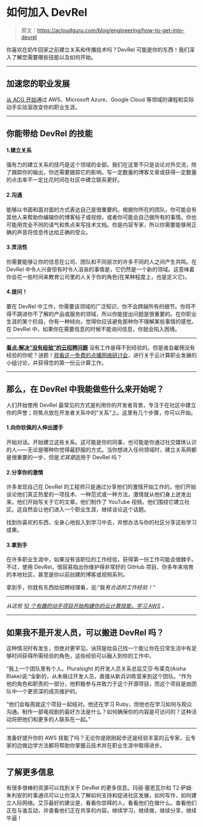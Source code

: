 # 如何加入 DevRel 

> 原文：<https://acloudguru.com/blog/engineering/how-to-get-into-devrel>

你喜欢在奶牛回家之前建立关系和传播技术吗？DevRel 可能是你的东西！我们深入了解您需要哪些技能以及如何开始。

* * *

## 加速您的职业发展

[从 ACG 开始](https://acloudguru.com/pricing)通过 AWS、Microsoft Azure、Google Cloud 等领域的课程和实际动手实验室改变你的职业生涯。

* * *

## 你能带给 DevRel 的技能

#### 1.建立关系

强有力的建立关系的技巧是这个领域的全部。我们在这里不只是谈论对外交流，除了跟踪你的输出，你还需要跟踪它的影响。写一定数量的博客文章或获得一定数量的点击率不一定比花时间在社区中建立联系更好。

#### 2.沟通

能够以书面和面对面的方式表达自己是很重要的。根据你所在的团队，你可能会有其他人来帮助你编辑你的博客帖子或视频，或者你可能会自己做所有的事情。你也可能用完全不同的语气和焦点来写技术文档。你是内容专家，所以你需要能够用正确的声音将信息传达给正确的受众。

#### 3.灵活性

你需要能够让你的信息在公司、团队和不同层次的许多不同的人之间产生共鸣。在 DevRel 中令人兴奋但有时令人沮丧的事情是，它仍然是一个新的领域。这意味着你会花一些时间来教育公司里的人关于你的角色(在某种程度上，也是定义它)。

#### 4.提问！

要在 DevRel 中工作，你需要该领域的广泛知识，你不会跨越所有的细节。你将不得不跳进你不了解的产品或服务的领域，所以你能提出问题是很重要的。在你职业生涯的某个阶段，你有一种倾向，觉得你应该避免那种你不理解某些事情的感觉。在 DevRel 中，如果你在需要信息的时候不能询问信息，你就会陷入困境。

* * *

[**看点:解决“没有经验”的云招聘问题**](https://get.acloudguru.com/solving-no-experience-cloud-problem-webinar)
没有工作是得不到经验的。但是谁会雇佣没有经验的你呢？谜题！[观看这一免费的点播网络研讨会](https://get.acloudguru.com/solving-no-experience-cloud-problem-webinar)，进行关于云计算职业发展的小组讨论，并获得您的第一份云计算工作。

* * *

## 那么，在 DevRel 中我能做些什么来开始呢？

人们开始使用 DevRel 最常见的方式是利用你的开发者背景，专注于在社区中建立你的声誉；将焦点放在开发者关系中的“关系”上。这里有几个步骤，你可以开始。

#### 1.向你钦佩的人伸出援手

开始对话。开始建立这些关系。这可能是你的同事，也可能是你通过社交媒体认识的人——无论是哪种你觉得最舒服的方式。当你想进入任何领域时，建立关系网都是很重要的一步，但是*尤其是*适用于 DevRel 吗？

#### 2.分享你的激情

许多发现自己在 DevRel 的工程师只是通过分享他们的激情开始工作的。他们开始谈论他们真正热爱的一项技术、一种范式或一种方法，激情就从他们身上迸发出来。他们开始写关于它的文章。他们制作了 YouTube 视频。他们围绕它建立社区。这自然会让他们进入一个职业生涯，继续谈论这个话题。

找到你喜欢的东西，全身心地投入到学习中去，并想办法与你的社区分享这些学习成果。

#### 3.拿到手

在许多职业生涯中，如果没有该职位的工作经验，获得第一份工作可能会很棘手。不过，使用 DevRel，很容易指出你维护得非常好的 GitHub 项目、你多年来培育的本地社区，甚至是你以前创建的博客或视频系列。

拿到手，你就有东西给招聘经理看，说:“我*有合适的工作经验！”*

* * *

*从这些 [10 个有趣的动手项目开始构建你的云计算技能，学习 AWS](https://acloudguru.com/blog/engineering/10-fun-hands-on-projects-to-learn-aws) 。*

* * *

## 如果我不是开发人员，可以搬进 DevRel 吗？

这种情况时有发生，但绝对更罕见。诀窍是给自己找一个能让你在日常生活中有足够时间获得所需经验的角色，这些经验可以融入到你的工作中。

“我上一个团队里有个人。Pluralsight 的开发人员关系总监艾莎·布莱克(Aisha Blake)说:“全新的，从未做过开发人员，直接从新兵训练营来到这个团队。“作为他的角色和职责的一部分，他积极参与并致力于这个开源项目，而这个项目是由团队中一个更资深的成员维护的。

“他们会每周就这个项目一起结对。他还在学习 Ruby，但他也在学习如何与观众沟通。制作一部电视剧的最好方法是什么？如何确保你的内容是可访问的？这种活动将把他们和更多的人联系在一起。”

* * *

准备好提升你的 AWS 技能了吗？无论你是刚刚起步还是经验丰富的云专家，云专家的边做边学方法都将帮助你掌握云技术并在职业生涯中取得进步。

* * *

## 了解更多信息

有很多很棒的资源可以找到关于 DevRel 的更多信息。玛丽·塞恩瓦尔和 T2·萨姆·朱利安的时事通讯可以让你深入了解如何支持和促进社区发展，如何写作，如何建立人际网络。艾莎最好的建议是，看看你崇拜的人，看看他们在做什么。查看他们正在与谁互动，并查看他们正在共享的内容。继续学习，继续做，继续分享，继续牛逼！